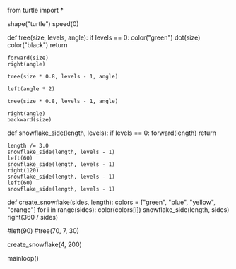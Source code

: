 from turtle import *

shape("turtle")
speed(0)

def tree(size, levels, angle):
	if levels == 0:
		color("green")
		dot(size)
		color("black")
		return

	forward(size)
	right(angle)

	tree(size * 0.8, levels - 1, angle)

	left(angle * 2)

	tree(size * 0.8, levels - 1, angle)

	right(angle)
	backward(size)


def snowflake_side(length, levels):
	if levels == 0:
		forward(length)
		return

	length /= 3.0
	snowflake_side(length, levels - 1)
	left(60)
	snowflake_side(length, levels - 1)
	right(120)
	snowflake_side(length, levels - 1)
	left(60)
	snowflake_side(length, levels - 1)


def create_snowflake(sides, length):
	colors = ["green", "blue", "yellow", "orange"]
	for i in range(sides):
		color(colors[i])
		snowflake_side(length, sides)
		right(360 / sides)
	
#left(90)
#tree(70, 7, 30)

create_snowflake(4, 200)

mainloop()
